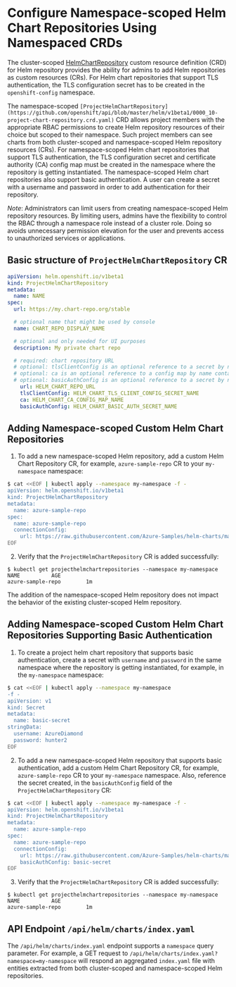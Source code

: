 # Configure Namespace-scoped Helm Chart Repositories Using Namespaced CRDs

The cluster-scoped [HelmChartRepository](https://github.com/openshift/api/blob/master/helm/v1beta1/0000_10-helm-chart-repository.crd.yaml) custom resource definition (CRD) for Helm repository provides the ability for admins to add Helm repositories as custom resources (CRs). For Helm chart repositories that support TLS authentication, the TLS configuration secret has to be created in the `openshift-config` namespace.

The namespace-scoped `[ProjectHelmChartRepository](https://github.com/openshift/api/blob/master/helm/v1beta1/0000_10-project-chart-repository.crd.yaml)` CRD allows project members with the appropriate RBAC permissions to create Helm repository resources of their choice but scoped to their namespace. Such project members can see charts from both cluster-scoped and namespace-scoped Helm repository resources (CRs). For namespace-scoped Helm chart repositories that support TLS authentication, the TLS configuration secret and certificate authority (CA) config map must be created in the  namespace where the repository is getting instantiated. The namespace-scoped Helm chart repositories also support basic authentication. A user can create a secret with a username and password in order to add authentication for their repository.

_Note_: Administrators can limit users from creating namespace-scoped Helm repository resources. By limiting users, admins have the flexibility to control the RBAC through a namespace role instead of a cluster role. Doing so avoids unnecessary permission elevation for the user and prevents access to unauthorized services or applications.

## Basic structure of `ProjectHelmChartRepository` CR

```yaml
apiVersion: helm.openshift.io/v1beta1
kind: ProjectHelmChartRepository
metadata:
  name: NAME
spec:
  url: https://my.chart-repo.org/stable

  # optional name that might be used by console
  name: CHART_REPO_DISPLAY_NAME

  # optional and only needed for UI purposes
  description: My private chart repo

  # required: chart repository URL
  # optional: tlsClientConfig is an optional reference to a secret by name that contains the PEM-encoded TLS client certificate and private key to present when connecting to the server. The key "tls.crt" is used to locate the client certificate. The key "tls.key" is used to locate the private key. The namespace for this secret must be same as the namespace where the project helm chart repository is getting instantiated.
  # optional: ca is an optional reference to a config map by name containing the PEM-encoded CA bundle. It is used as a trust anchor to validate the TLS certificate presented by the remote server. The key "ca-bundle.crt" is used to locate the data. If empty, the default system roots are used. The namespace for this configmap must be same as the namespace where the project helm chart repository is getting instantiated.
  # optional: basicAuthConfig is an optional reference to a secret by name that contains the basic authentication credentials to be present when connecting to the server. The key "username" is used to locate the username. The key "password" is used to locate the password. The namespace for this secret must be the same as the namespace where the project helm chart repository is getting instantiated.
    url: HELM_CHART_REPO_URL
    tlsClientConfig: HELM_CHART_TLS_CLIENT_CONFIG_SECRET_NAME
    ca: HELM_CHART_CA_CONFIG_MAP_NAME
    basicAuthConfig: HELM_CHART_BASIC_AUTH_SECRET_NAME
```

## Adding Namespace-scoped Custom Helm Chart Repositories

1. To add a new namespace-scoped Helm repository, add a custom Helm Chart Repository CR, for example, `azure-sample-repo` CR to your `my-namespace` namespace:

```bash
$ cat <<EOF | kubectl apply --namespace my-namespace -f -
apiVersion: helm.openshift.io/v1beta1
kind: ProjectHelmChartRepository
metadata:
  name: azure-sample-repo
spec:
  name: azure-sample-repo
  connectionConfig:
    url: https://raw.githubusercontent.com/Azure-Samples/helm-charts/master/docs
EOF
```

2. Verify that the `ProjectHelmChartRepository` CR is added successfully:

```
$ kubectl get projecthelmchartrepositories --namespace my-namespace
NAME          AGE
azure-sample-repo        1m
```

The addition of the namespace-scoped Helm repository does not impact the behavior of the existing cluster-scoped Helm repository.

## Adding Namespace-scoped Custom Helm Chart Repositories Supporting Basic Authentication

1. To create a project helm chart repository that supports basic authentication, create a secret with `username` and `password` in the same namespace where the repository is getting instantiated, for example, in the `my-namespace` namespace:

```bash
$ cat <<EOF | kubectl apply --namespace my-namespace 
-f -
apiVersion: v1
kind: Secret
metadata:
  name: basic-secret
stringData:
  username: AzureDiamond
  password: hunter2
EOF
```

2. To add a new namespace-scoped Helm repository that supports basic authentication, add a custom Helm Chart Repository CR, for example, `azure-sample-repo` CR to your `my-namespace` namespace. Also, reference the secret created, in the `basicAuthConfig` field of the `ProjectHelmChartRepository` CR:

```bash
$ cat <<EOF | kubectl apply --namespace my-namespace -f -
apiVersion: helm.openshift.io/v1beta1
kind: ProjectHelmChartRepository
metadata:
  name: azure-sample-repo
spec:
  name: azure-sample-repo
  connectionConfig:
    url: https://raw.githubusercontent.com/Azure-Samples/helm-charts/master/docs
    basicAuthConfig: basic-secret
EOF
```

3. Verify that the `ProjectHelmChartRepository` CR is added successfully:

```
$ kubectl get projecthelmchartrepositories --namespace my-namespace
NAME          AGE
azure-sample-repo        1m
```
 
## API Endpoint `/api/helm/charts/index.yaml`

The `/api/helm/charts/index.yaml` endpoint supports a `namespace` query parameter. For example, a GET request to `/api/helm/charts/index.yaml?namespace=my-namespace` will respond an aggregated `index.yaml` file with entities extracted from both cluster-scoped and namespace-scoped Helm repositories.
